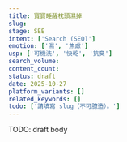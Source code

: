 ```yaml
---
title: 寶寶睡醒枕頭濕掉
slug: 
stage: SEE
intent: ['Search (SEO)']
emotion: ['濕', '焦慮']
usp: ['可機洗', '快乾', '抗臭']
search_volume: 
content_count: 
status: draft
date: 2025-10-27
platform_variants: []
related_keywords: []
todo: ['請填寫 slug（不可臆造）。']
---
```


TODO: draft body
